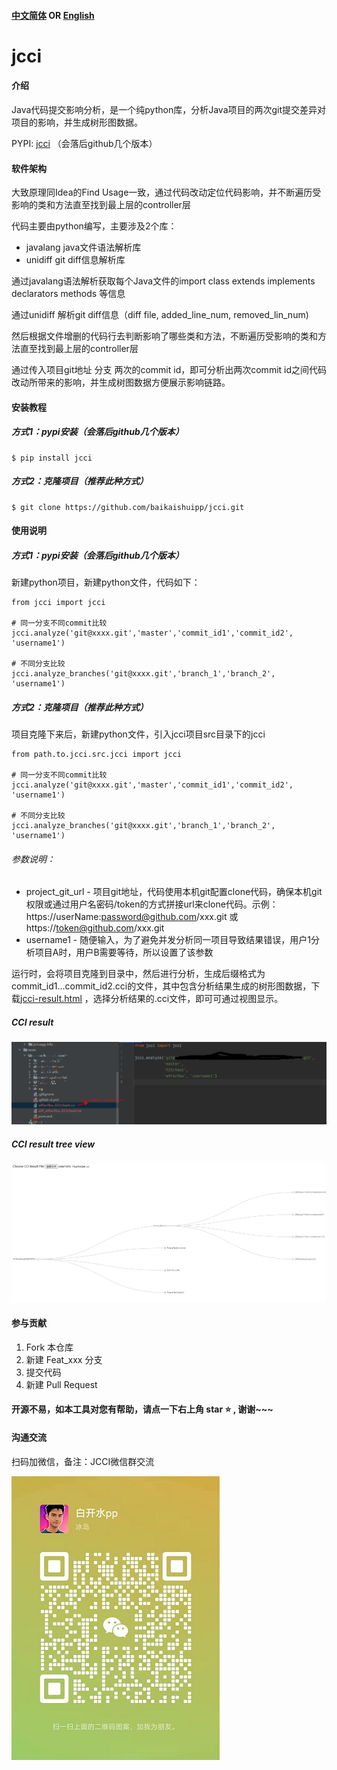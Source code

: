 #### [中文简体](https://github.com/baikaishuipp/jcci/blob/main/README.md) OR [English](https://github.com/baikaishuipp/jcci/blob/main/README.en.md)
# jcci

#### 介绍
Java代码提交影响分析，是一个纯python库，分析Java项目的两次git提交差异对项目的影响，并生成树形图数据。

PYPI: [jcci](https://pypi.org/project/jcci/) （会落后github几个版本）

#### 软件架构
大致原理同Idea的Find Usage一致，通过代码改动定位代码影响，并不断遍历受影响的类和方法直至找到最上层的controller层

代码主要由python编写，主要涉及2个库：

* javalang java文件语法解析库
* unidiff git diff信息解析库

通过javalang语法解析获取每个Java文件的import class extends implements declarators methods 等信息

通过unidiff 解析git diff信息（diff file, added_line_num, removed_lin_num)

然后根据文件增删的代码行去判断影响了哪些类和方法，不断遍历受影响的类和方法直至找到最上层的controller层

通过传入项目git地址 分支 两次的commit id，即可分析出两次commit id之间代码改动所带来的影响，并生成树图数据方便展示影响链路。

#### 安装教程

##### 方式1：pypi安装（会落后github几个版本）
```
$ pip install jcci
```

##### 方式2：克隆项目（推荐此种方式）
```
$ git clone https://github.com/baikaishuipp/jcci.git
```

#### 使用说明

##### 方式1：pypi安装（会落后github几个版本）
新建python项目，新建python文件，代码如下：
```
from jcci import jcci

# 同一分支不同commit比较
jcci.analyze('git@xxxx.git','master','commit_id1','commit_id2', 'username1')

# 不同分支比较
jcci.analyze_branches('git@xxxx.git','branch_1','branch_2', 'username1')
```

##### 方式2：克隆项目（推荐此种方式）
项目克隆下来后，新建python文件，引入jcci项目src目录下的jcci
```
from path.to.jcci.src.jcci import jcci

# 同一分支不同commit比较
jcci.analyze('git@xxxx.git','master','commit_id1','commit_id2', 'username1')

# 不同分支比较
jcci.analyze_branches('git@xxxx.git','branch_1','branch_2', 'username1')
```
###### 参数说明：
* project_git_url - 项目git地址，代码使用本机git配置clone代码，确保本机git权限或通过用户名密码/token的方式拼接url来clone代码。示例：https://userName:password@github.com/xxx.git 或 https://token@github.com/xxx.git
* username1 - 随便输入，为了避免并发分析同一项目导致结果错误，用户1分析项目A时，用户B需要等待，所以设置了该参数

运行时，会将项目克隆到目录中，然后进行分析，生成后缀格式为commit_id1...commit_id2.cci的文件，其中包含分析结果生成的树形图数据，下载[jcci-result.html](https://github.com/baikaishuipp/jcci/blob/main/jcci-result.html) ，选择分析结果的.cci文件，即可可通过视图显示。

##### CCI result
![result](./images/cci-result.png)

##### CCI result tree view
![treeView](./images/cii-result-tree.png)

#### 参与贡献

1.  Fork 本仓库
2.  新建 Feat_xxx 分支
3.  提交代码
4.  新建 Pull Request

#### 开源不易，如本工具对您有帮助，请点一下右上角 star ⭐ , 谢谢~~~

#### 沟通交流
扫码加微信，备注：JCCI微信群交流

![微信交流群](./images/wechat.jpg) 

